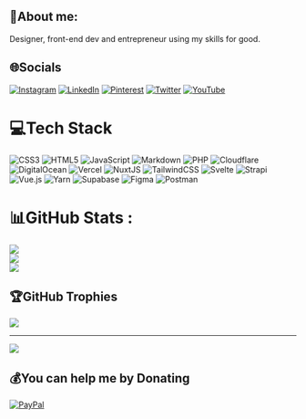 ## 💫About me:

Designer, front-end dev and entrepreneur using my skills for good.

## 🌐Socials
[![Instagram](https://img.shields.io/badge/Instagram-%23E4405F.svg?logo=Instagram&logoColor=white)](https://instagram.com/smokeyfro) [![LinkedIn](https://img.shields.io/badge/LinkedIn-%230077B5.svg?logo=linkedin&logoColor=white)](https://linkedin.com/in/chrisrault) [![Pinterest](https://img.shields.io/badge/Pinterest-%23E60023.svg?logo=Pinterest&logoColor=white)](https://pinterest.com/smokeyfro) [![Twitter](https://img.shields.io/badge/Twitter-%231DA1F2.svg?logo=Twitter&logoColor=white)](https://twitter.com/smokeyfro) [![YouTube](https://img.shields.io/badge/YouTube-%23FF0000.svg?logo=YouTube&logoColor=white)](https://youtube.com/c/smokeyfro) 

# 💻Tech Stack
![CSS3](https://img.shields.io/badge/css3-%231572B6.svg?style=for-the-badge&logo=css3&logoColor=white) ![HTML5](https://img.shields.io/badge/html5-%23E34F26.svg?style=for-the-badge&logo=html5&logoColor=white) ![JavaScript](https://img.shields.io/badge/javascript-%23323330.svg?style=for-the-badge&logo=javascript&logoColor=%23F7DF1E) ![Markdown](https://img.shields.io/badge/markdown-%23000000.svg?style=for-the-badge&logo=markdown&logoColor=white) ![PHP](https://img.shields.io/badge/php-%23777BB4.svg?style=for-the-badge&logo=php&logoColor=white) ![Cloudflare](https://img.shields.io/badge/Cloudflare-F38020?style=for-the-badge&logo=Cloudflare&logoColor=white) ![DigitalOcean](https://img.shields.io/badge/DigitalOcean-%230167ff.svg?style=for-the-badge&logo=digitalOcean&logoColor=white) ![Vercel](https://img.shields.io/badge/vercel-%23000000.svg?style=for-the-badge&logo=vercel&logoColor=white) ![NuxtJS](https://img.shields.io/badge/Nuxt-black?style=for-the-badge&logo=nuxt.js&logoColor=white) ![TailwindCSS](https://img.shields.io/badge/tailwindcss-%2338B2AC.svg?style=for-the-badge&logo=tailwind-css&logoColor=white) ![Svelte](https://img.shields.io/badge/svelte-%23f1413d.svg?style=for-the-badge&logo=svelte&logoColor=white) ![Strapi](https://img.shields.io/badge/strapi-%232E7EEA.svg?style=for-the-badge&logo=strapi&logoColor=white) ![Vue.js](https://img.shields.io/badge/vuejs-%2335495e.svg?style=for-the-badge&logo=vuedotjs&logoColor=%234FC08D) ![Yarn](https://img.shields.io/badge/yarn-%232C8EBB.svg?style=for-the-badge&logo=yarn&logoColor=white) ![Supabase](https://img.shields.io/badge/Supabase-3ECF8E?style=for-the-badge&logo=supabase&logoColor=white) 	![Figma](https://img.shields.io/badge/figma-%23F24E1E.svg?style=for-the-badge&logo=figma&logoColor=white) ![Postman](https://img.shields.io/badge/Postman-FF6C37?style=for-the-badge&logo=postman&logoColor=white)
# 📊GitHub Stats :
![](https://github-readme-stats.vercel.app/api?username=smokeyfro&theme=radical&hide_border=false&include_all_commits=false&count_private=false)<br/>
![](https://github-readme-streak-stats.herokuapp.com/?user=smokeyfro&theme=radical&hide_border=false)<br/>
![](https://github-readme-stats.vercel.app/api/top-langs/?username=smokeyfro&theme=radical&hide_border=false&include_all_commits=false&count_private=false&layout=compact)

## 🏆GitHub Trophies
![](https://github-profile-trophy.vercel.app/?username=smokeyfro&theme=dracula&no-frame=false&no-bg=false&margin-w=4)

---
[![](https://visitcount.itsvg.in/api?id=smokeyfro&icon=0&color=7)](https://visitcount.itsvg.in)

  ## 💰You can help me by Donating
  [![PayPal](https://img.shields.io/badge/PayPal-00457C?style=for-the-badge&logo=paypal&logoColor=white)](https://paypal.me/smokeyfro) 

  <!-- Proudly created with GPRM ( https://gprm.itsvg.in ) -->
  
